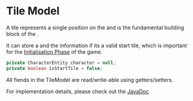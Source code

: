 # Tile Model

A tile represents a single position on the [](GridModel.md) and is the fundamental
building block of the [](GridModel.md).

It can store a [](CharacterEntity.md) and the information if its a valid start tile, which is important
for the [Initialisation Phase](GameScreen.md#initialisation-phase) of the game.

```Java
private CharacterEntity character = null;
private boolean isStartTile = false;
```

All fiends in the TileModel are read/write-able using getters/setters.

For implementation details, please check out the [JavaDoc](https://b-team-organisation.github.io/Fantasy-Chess/java-docs/common/com/bteam/common/models/TileModel.html)